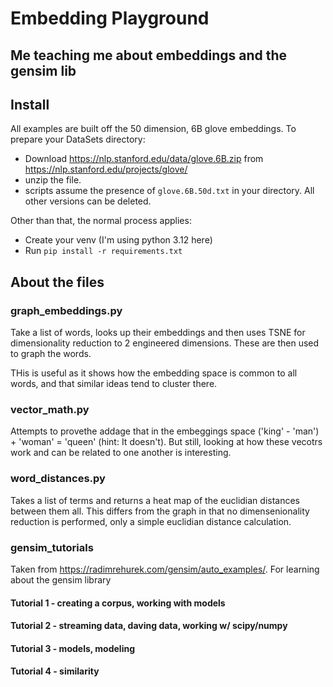 # Embedding Playground
## Me teaching me about embeddings and  the gensim lib

## Install
All examples are built off the 50 dimension, 6B glove embeddings.  To prepare your DataSets directory:
- Download <https://nlp.stanford.edu/data/glove.6B.zip> from <https://nlp.stanford.edu/projects/glove/>
- unzip the file.
- scripts assume the presence of ```glove.6B.50d.txt``` in your directory.  All other versions can be deleted.

Other than that, the normal process applies:
- Create your venv (I'm using python 3.12 here)
- Run ```pip install -r requirements.txt```

## About the files

### graph_embeddings.py
Take a list of words, looks up their embeddings and then uses TSNE for dimensionality reduction to 2 engineered dimensions.  These are then used to graph the words.

THis is useful as it shows how the embedding space is common to all words, and that similar ideas tend to cluster there.

### vector_math.py
Attempts to provethe addage that in the embeggings space ('king' - 'man') + 'woman' = 'queen' (hint: It doesn't).  But still, looking at how these vecotrs work and can be related to one another is interesting.

### word_distances.py
Takes a list of terms and returns a heat map of the euclidian distances between them all.  This differs from the graph in that no dimensenionality reduction is performed, only a simple euclidian distance calculation.

### gensim_tutorials
Taken from <https://radimrehurek.com/gensim/auto_examples/>.  For learning about the gensim library
#### Tutorial 1 - creating a corpus, working with models
#### Tutorial 2 - streaming data, daving data, working w/ scipy/numpy
#### Tutorial 3 - models, modeling
#### Tutorial 4 - similarity